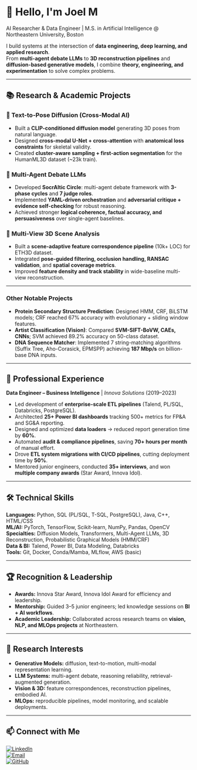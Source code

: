 # 👋 Hello, I'm Joel M  

AI Researcher & Data Engineer | M.S. in Artificial Intelligence @ Northeastern University, Boston  

I build systems at the intersection of **data engineering, deep learning, and applied research**.  
From **multi-agent debate LLMs** to **3D reconstruction pipelines** and **diffusion-based generative models**, I combine **theory, engineering, and experimentation** to solve complex problems.

---

## 📚 Research & Academic Projects

### 🔹 Text-to-Pose Diffusion (Cross-Modal AI)
- Built a **CLIP-conditioned diffusion model** generating 3D poses from natural language.  
- Designed **cross-modal U-Net + cross-attention** with **anatomical loss constraints** for skeletal validity.  
- Created **cluster-aware sampling + first-action segmentation** for the HumanML3D dataset (~23k train).  

### 🔹 Multi-Agent Debate LLMs
- Developed **SocrAItic Circle**: multi-agent debate framework with **3-phase cycles** and **7 judge roles**.  
- Implemented **YAML-driven orchestration** and **adversarial critique + evidence self-checking** for robust reasoning.  
- Achieved stronger **logical coherence, factual accuracy, and persuasiveness** over single-agent baselines.  

### 🔹 Multi-View 3D Scene Analysis
- Built a **scene-adaptive feature correspondence pipeline** (10k+ LOC) for ETH3D dataset.  
- Integrated **pose-guided filtering, occlusion handling, RANSAC validation**, and **spatial coverage metrics**.  
- Improved **feature density and track stability** in wide-baseline multi-view reconstruction.  

---

### Other Notable Projects
- **Protein Secondary Structure Prediction**: Designed HMM, CRF, BiLSTM models; CRF reached 67% accuracy with evolutionary + sliding window features.  
- **Artist Classification (Vision)**: Compared **SVM-SIFT-BoVW, CAEs, CNNs**; SVM achieved 89.2% accuracy on 50-class dataset.  
- **DNA Sequence Matcher**: Implemented 7 string-matching algorithms (Suffix Tree, Aho-Corasick, EPMSPP) achieving **187 Mbp/s** on billion-base DNA inputs.  

---

## 💼 Professional Experience  

**Data Engineer – Business Intelligence** | *Innova Solutions* (2019–2023)  

- Led development of **enterprise-scale ETL pipelines** (Talend, PL/SQL, Databricks, PostgreSQL).  
- Architected **25+ Power BI dashboards** tracking 500+ metrics for FP&A and SG&A reporting.  
- Designed and optimized **data loaders** → reduced report generation time by **60%**.  
- Automated **audit & compliance pipelines**, saving **70+ hours per month** of manual effort.  
- Drove **ETL system migrations with CI/CD pipelines**, cutting deployment time by **50%**.  
- Mentored junior engineers, conducted **35+ interviews**, and won **multiple company awards** (Star Award, Innova Idol).  

---

## 🛠️ Technical Skills
**Languages:** Python, SQL (PL/SQL, T-SQL, PostgreSQL), Java, C++, HTML/CSS  
**ML/AI:** PyTorch, TensorFlow, Scikit-learn, NumPy, Pandas, OpenCV  
**Specialties:** Diffusion Models, Transformers, Multi-Agent LLMs, 3D Reconstruction, Probabilistic Graphical Models (HMM/CRF)  
**Data & BI:** Talend, Power BI, Data Modeling, Databricks  
**Tools:** Git, Docker, Conda/Mamba, MLflow, AWS (basic)  

---

## 🏆 Recognition & Leadership
- **Awards:** Innova Star Award, Innova Idol Award for efficiency and leadership.  
- **Mentorship:** Guided 3–5 junior engineers; led knowledge sessions on **BI + AI workflows**.  
- **Academic Leadership:** Collaborated across research teams on **vision, NLP, and MLOps projects** at Northeastern.  

---

## 🔭 Research Interests
- **Generative Models:** diffusion, text-to-motion, multi-modal representation learning.  
- **LLM Systems:** multi-agent debate, reasoning reliability, retrieval-augmented generation.  
- **Vision & 3D:** feature correspondences, reconstruction pipelines, embodied AI.  
- **MLOps:** reproducible pipelines, model monitoring, and scalable deployments.  

---

## 📫 Connect with Me
[![LinkedIn](https://img.shields.io/badge/-LinkedIn-0077B5?style=flat-square&logo=linkedin&logoColor=white)](https://linkedin.com/in/joemjs/)  
[![Email](https://img.shields.io/badge/-Email-D14836?style=flat-square&logo=gmail&logoColor=white)](mailto:markapudi.j@northeastern.edu)  
[![GitHub](https://img.shields.io/badge/-GitHub-181717?style=flat-square&logo=github&logoColor=white)](https://github.com/mjsushanth)  
